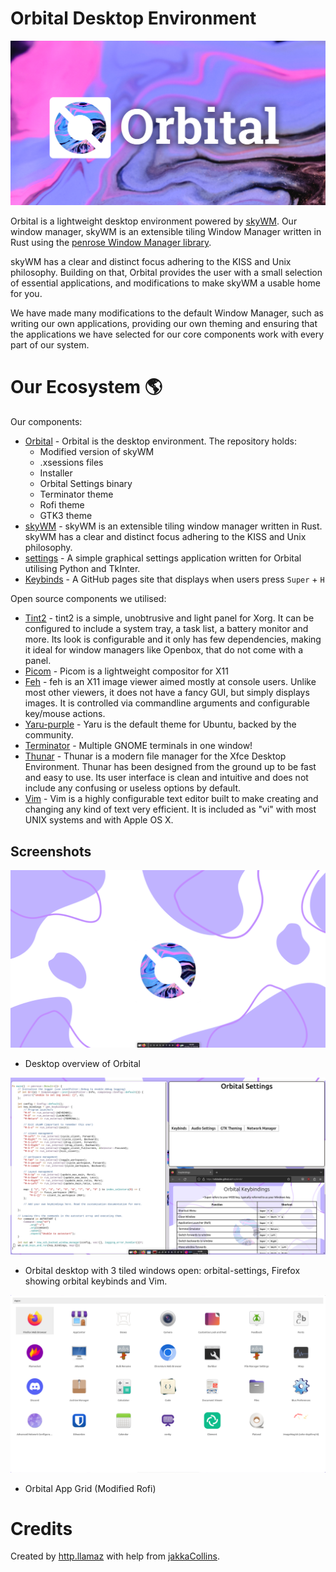 # Orbital Desktop Environment

![Logo Banner](https://raw.githubusercontent.com/OrbitalDE/Orbital/main/media/Orbital-banner.png)

Orbital is a lightweight desktop environment powered by [skyWM](https://github.com/orbitalde/skywm). Our window manager, skyWM is an extensible tiling Window Manager written in Rust using the [penrose Window Manager library](https://github.com/sminez/penrose).

skyWM has a clear and distinct focus adhering to the KISS and Unix philosophy. Building on that, Orbital provides the user with a small selection of essential applications, and modifications to make skyWM a usable home for you.

We have made many modifications to the default Window Manager, such as writing our own applications, providing our own theming and ensuring that the applications we have selected for our core components work with every part of our system.

# Our Ecosystem 🌎

Our components:
- [Orbital](https://github.com/OrbitalDE/Orbital) - Orbital is the desktop environment. The repository holds:
  - Modified version of skyWM
  - .xsessions files
  - Installer
  - Orbital Settings binary
  - Terminator theme
  - Rofi theme
  - GTK3 theme
- [skyWM](https://github.com/OrbitalDE/skyWM) - skyWM is an extensible tiling window manager written in Rust. skyWM has a clear and distinct focus adhering to the KISS and Unix philosophy. 
- [settings](https://github.com/OrbitalDE/settings) - A simple graphical settings application written for Orbital utilising Python and TkInter. 
- [Keybinds](https://github.com/OrbitalDE/keybinds) - A GitHub pages site that displays when users press `Super` + `H`

Open source components we utilised:
- [Tint2](https://gitlab.com/o9000/tint2) - tint2 is a simple, unobtrusive and light panel for Xorg. It can be configured to include a system tray, a task list, a battery monitor and more. Its look is configurable and it only has few dependencies, making it ideal for window managers like Openbox, that do not come with a panel. 
- [Picom](https://github.com/yshui/picom) - Picom is a lightweight compositor for X11
- [Feh](https://feh.finalrewind.org/) - feh is an X11 image viewer aimed mostly at console users. Unlike most other viewers, it does not have a fancy GUI, but simply displays images. It is controlled via commandline arguments and configurable key/mouse actions.
- [Yaru-purple](https://github.com/ubuntu/yaru) - Yaru is the default theme for Ubuntu, backed by the community.
- [Terminator](https://gnome-terminator.org/) - Multiple GNOME terminals in one window!
- [Thunar](https://docs.xfce.org/xfce/thunar/start) - Thunar is a modern file manager for the Xfce Desktop Environment. Thunar has been designed from the ground up to be fast and easy to use. Its user interface is clean and intuitive and does not include any confusing or useless options by default.
- [Vim](https://www.vim.org/) -  Vim is a highly configurable text editor built to make creating and changing any kind of text very efficient. It is included as "vi" with most UNIX systems and with Apple OS X. 

## Screenshots

![Orbital Desktop](https://raw.githubusercontent.com/OrbitalDE/Orbital/main/media/1.png)

* Desktop overview of Orbital

![Orbital Desktop](https://raw.githubusercontent.com/OrbitalDE/Orbital/main/media/2.png)

* Orbital desktop with 3 tiled windows open: orbital-settings, Firefox showing orbital keybinds and Vim.

![Orbital App Grid](https://raw.githubusercontent.com/OrbitalDE/Orbital/main/media/3.png)

* Orbital App Grid (Modified Rofi)

# Credits
Created by [http.llamaz](https://httpllamaz.github.io) with help from [jakkaCollins](https://github.com/jakkaCollins).
